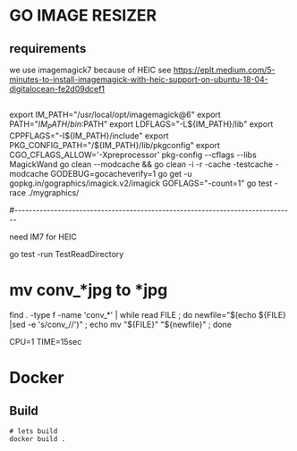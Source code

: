 # GO IMAGE RESIZER

## requirements

we use imagemagick7 because of HEIC see https://eplt.medium.com/5-minutes-to-install-imagemagick-with-heic-support-on-ubuntu-18-04-digitalocean-fe2d09dcef1

## 

export IM_PATH="/usr/local/opt/imagemagick@6"
export PATH="${IM_PATH}/bin:$PATH"
export LDFLAGS="-L${IM_PATH}/lib"
export CPPFLAGS="-I${IM_PATH}/include"
export PKG_CONFIG_PATH="/${IM_PATH}/lib/pkgconfig"
export CGO_CFLAGS_ALLOW='-Xpreprocessor'
pkg-config --cflags --libs MagickWand
go clean --modcache && go clean -i -r -cache -testcache -modcache
GODEBUG=gocacheverify=1 go get -u gopkg.in/gographics/imagick.v2/imagick
GOFLAGS="-count=1"  go test -race ./mygraphics/

#------------------------------------------------------------------------------

need IM7 for HEIC


go test -run TestReadDirectory

# mv conv_*jpg to *jpg

find . -type f -name 'conv_*' | while read FILE ; do
    newfile="$(echo ${FILE} |sed -e 's/conv_//')" ;
    echo mv "${FILE}" "${newfile}" ;
done 


CPU=1 TIME=15sec

# Docker

## Build

```
# lets build
docker build .

```